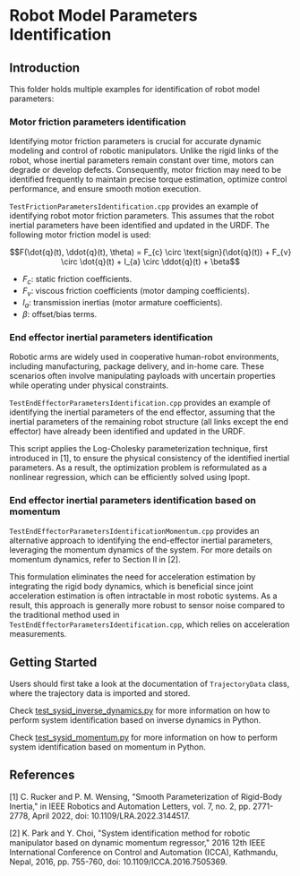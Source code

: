 # Robot Model Parameters Identification

## Introduction
This folder holds multiple examples for identification of robot model parameters:

### Motor friction parameters identification

Identifying motor friction parameters is crucial for accurate dynamic modeling and control of robotic manipulators. Unlike the rigid links of the robot, whose inertial parameters remain constant over time, motors can degrade or develop defects. Consequently, motor friction may need to be identified frequently to maintain precise torque estimation, optimize control performance, and ensure smooth motion execution.

`TestFrictionParametersIdentification.cpp` provides an example of identifying robot motor friction parameters.
This assumes that the robot inertial parameters have been identified and updated in the URDF.
The following motor friction model is used:
```math
F(\dot{q}(t), \ddot{q}(t), \theta) = F_{c} \circ \text{sign}(\dot{q}(t)) + F_{v} \circ \dot{q}(t) + I_{a} \circ \ddot{q}(t) + \beta
```

 - $F_c$: static friction coefficients.
 - $F_v$: viscous friction coefficients (motor damping coefficients).
 - $I_a$: transmission inertias (motor armature coefficients).
 - $\beta$: offset/bias terms.

### End effector inertial parameters identification

Robotic arms are widely used in cooperative human-robot environments, including manufacturing, package delivery, and in-home care. These scenarios often involve manipulating payloads with uncertain properties while operating under physical constraints.

`TestEndEffectorParametersIdentification.cpp` provides an example of identifying the inertial parameters of the end effector, assuming that the inertial parameters of the remaining robot structure (all links except the end effector) have already been identified and updated in the URDF.

This script applies the Log-Cholesky parameterization technique, first introduced in [1], to ensure the physical consistency of the identified inertial parameters. As a result, the optimization problem is reformulated as a nonlinear regression, which can be efficiently solved using Ipopt.

### End effector inertial parameters identification based on momentum

`TestEndEffectorParametersIdentificationMomentum.cpp` provides an alternative approach to identifying the end-effector inertial parameters, leveraging the momentum dynamics of the system. For more details on momentum dynamics, refer to Section II in [2].

This formulation eliminates the need for acceleration estimation by integrating the rigid body dynamics, which is beneficial since joint acceleration estimation is often intractable in most robotic systems. As a result, this approach is generally more robust to sensor noise compared to the traditional method used in `TestEndEffectorParametersIdentification.cpp`, which relies on acceleration measurements.

## Getting Started

Users should first take a look at the documentation of `TrajectoryData` class, where the trajectory data is imported and stored.

Check [test_sysid_inverse_dynamics.py](../../python/test_sysid_inverse_dynamics.py) for more information on how to perform system identification based on inverse dynamics in Python.

Check [test_sysid_momentum.py](../../python/test_sysid_momentum.py) for more information on how to perform system identification based on momentum in Python.

## References
[1] C. Rucker and P. M. Wensing, "Smooth Parameterization of Rigid-Body Inertia," in IEEE Robotics and Automation Letters, vol. 7, no. 2, pp. 2771-2778, April 2022, doi: 10.1109/LRA.2022.3144517.


[2] K. Park and Y. Choi, "System identification method for robotic manipulator based on dynamic momentum regressor," 2016 12th IEEE International Conference on Control and Automation (ICCA), Kathmandu, Nepal, 2016, pp. 755-760, doi: 10.1109/ICCA.2016.7505369.
